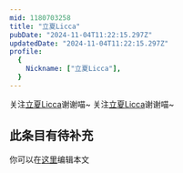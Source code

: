 ```yaml
---
mid: 1180703258
title: "立夏Licca"
pubDate: "2024-11-04T11:22:15.297Z"
updatedDate: "2024-11-04T11:22:15.297Z"
profile:
  {
    Nickname: ["立夏Licca"],
  }
---
```


关注[立夏Licca](https://space.bilibili.com/1180703258)谢谢喵~ 关注[立夏Licca](https://space.bilibili.com/1180703258)谢谢喵~

## 此条目有待补充
你可以在[这里](https://github.com/Yuhanawa/VTuber.ICU-Content/edit/master/v/立夏Licca/index.md)编辑本文
